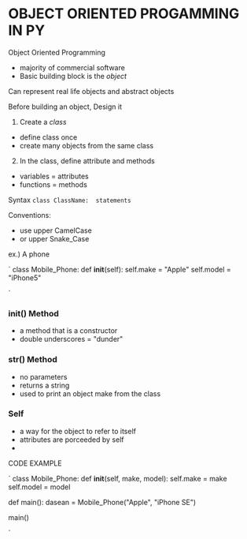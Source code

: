 # OBJECT ORIENTED PROGAMMING IN PY

Object Oriented Programming
* majority of commercial software
* Basic building block is the *object*

Can represent real life objects and abstract objects

Before building an object, Design it

1. Create a *class*
* define class once
* create many objects from the same class

2. In the class, define attribute and methods
* variables = attributes
* functions = methods

Syntax
`
class ClassName: 
  statements
`

Conventions:
* use upper CamelCase
* or upper Snake_Case

ex.) A phone

`
class Mobile_Phone:
  def __init__(self):
    self.make = "Apple"
    self.model = "iPhone5"
  
`

### __init__() Method
* a method that is a constructor
* double underscores = "dunder"

### __str__() Method
* no parameters
* returns a string
* used to print an object make from the class

### Self
* a way for the object to refer to itself
* attributes are porceeded by self
*

CODE EXAMPLE

`
class Mobile_Phone:
  def __init__(self, make, model):
    self.make = make
    self.model = model
    
def main():
  dasean = Mobile_Phone("Apple", "iPhone SE")
  
main()

`


